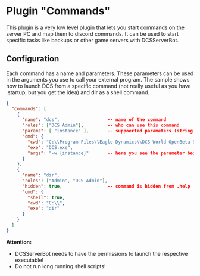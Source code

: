 # Plugin "Commands"
This plugin is a very low level plugin that lets you start commands on the server PC and map them to discord commands. 
It can be used to start specific tasks like backups or other game servers with DCSServerBot.

## Configuration
Each command has a name and parameters. These parameters can be used in the arguments you use to call your external 
program. The sample shows how to launch DCS from a specific command (not really useful as you have .startup, but you
get the idea) and dir as a shell command. 

```json
{
  "commands": [
    {
      "name": "dcs",                  -- name of the command
      "roles": ["DCS Admin"],         -- who can use this command
      "params": [ "instance" ],       -- suppoerted parameters (string only)
      "cmd": {
        "cwd": "C:\\Program Files\\Eagle Dynamics\\DCS World OpenBeta Server\\bin",
        "exe": "DCS.exe",
        "args": "-w {instance}"       -- here you see the parameter being used!
      }
    },
    {
      "name": "dir",
      "roles": ["Admin", "DCS Admin"],
      "hidden": true,                 -- command is hidden from .help
      "cmd": {
        "shell": true,
        "cwd": "C:\\",
        "exe": "dir"
      }
    }
  ]
}
```
**Attention:**</br>
* DCSServerBot needs to have the permissions to launch the respective executable!
* Do not run long running shell scripts!
